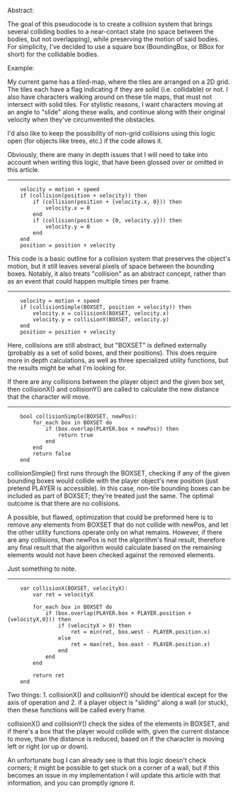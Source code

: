 Abstract:

The goal of this pseudocode is to create a collision system that brings several
colliding bodies to a near-contact state (no space between the bodies, but not
overlapping), while preserving the motion of said bodies. For simplicity, I've
decided to use a square box (BoundingBox, or BBox for short) for the collidable
bodies.

Example:

My current game has a tiled-map, where the tiles are arranged on a 2D grid. The
tiles each have a flag indicating if they are solid (i.e. collidable) or not. I
also have characters walking around on these tile maps, that must not intersect
with solid tiles. For stylistic reasons, I want characters moving at an angle
to "slide" along these walls, and continue along with their original velocity
when they've circumvented the obstacles.

I'd also like to keep the possibility of non-grid collisions using this logic
open (for objects like trees, etc.) if the code allows it.

Obviously, there are many in depth issues that I will need to  take into
account when writing this logic, that have been glossed over or omitted in this
article.

-------------------------

```
	velocity = motion + speed
	if (collision(position + velocity)) then
		if (collision(position + {velocity.x, 0})) then
			velocity.x = 0
		end
		if (collision(position + {0, velocity.y})) then
			velocity.y = 0
		end
	end
	position = position + velocity
```

This code is a basic outline for a collision system that preserves the object's
motion, but it still leaves several pixels of space between the bounding boxes.
Notably, it also treats "collision" as an abstract concept, rather than as an
event that could happen multiple times per frame.

-------------------------

```
	velocity = motion + speed
	if (collisionSimple(BOXSET, position + velocity)) then
		velocity.x = collisionX(BOXSET, velocity.x)
		velocity.y = collisionY(BOXSET, velocity.y)
	end
	position = position + velocity
```

Here, collisions are still abstract, but "BOXSET" is defined externally
(probably as a set of solid boxes, and their positions). This does require more
in depth calculations, as well as three specialized utility functions, but the
results might be what I'm looking for.

If there are any collisions between the player object and the given box set,
then collisionX() and collisionY() are called to calculate the new distance
that the character will move.

-------------------------

```
	bool collisionSimple(BOXSET, newPos):
		for_each box in BOXSET do
			if (box.overlap(PLAYER.box + newPos)) then
				return true
			end
		end
		return false
	end
```

collisionSimple() first runs through the BOXSET, checking if any of the given
bounding boxes would collide with the player object's new position (just
pretend PLAYER is accessible). In this case, non-tile bounding boxes can be
included as part of BOXSET; they're treated just the same. The optimal outcome
is that there are no collisions.

A possible, but flawed, optimization that could be preformed here is to remove
any elements from BOXSET that do not collide with newPos, and let the other
utility functions operate only on what remains. However, if there are any
collisions, than newPos is not the algorithm's final result, therefore any
final result that the algorithm would calculate based on the remaining elements
would not have been checked against the removed elements.

Just something to note.

-------------------------

```
	var collisionX(BOXSET, velocityX):
		var ret = velocityX

		for_each box in BOXSET do
			if (box.overlap(PLAYER.box + PLAYER.position + {velocityX,0})) then
				if (velocityX > 0) then
					ret = min(ret, box.west - PLAYER.position.x)
				else
					ret = max(ret, box.east - PLAYER.position.x)
				end
			end
		end

		return ret
	end
```

Two things: 1. collisionX() and collisionY() should be identical except for the
axis of operation and 2. if a player object is "sliding" along a wall (or
stuck), then these functions will be called every frame.

collisionX() and collisionY() check the sides of the elements in BOXSET, and if
there's a box that the player would collide with, given the current distance to
move, than the distance is reduced, based on if the character is moving left or
right (or up or down).

An unfortunate bug I can already see is that this logic doesn't check corners;
it might be possible to get stuck on a corner of a wall, but if this becomes an
issue in my implementation I will update this article with that information,
and you can promptly ignore it.